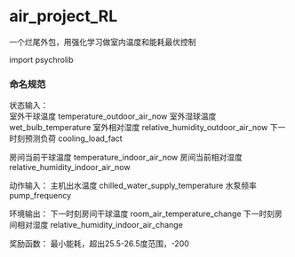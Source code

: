 # air_project_RL
 一个烂尾外包，用强化学习做室内温度和能耗最优控制

import psychrolib


### 命名规范
状态输入：  
室外干球温度 temperature_outdoor_air_now
室外湿球温度 wet_bulb_temperature 
室外相对湿度 relative_humidity_outdoor_air_now
下一时刻预测负荷 cooling_load_fact

房间当前干球温度 temperature_indoor_air_now
房间当前相对湿度 relative_humidity_indoor_air_now

动作输入：
主机出水温度 chilled_water_supply_temperature
水泵频率 pump_frequency

环境输出：
下一时刻房间干球温度 room_air_temperature_change
下一时刻房间相对湿度 relative_humidity_indoor_air_change

奖励函数：
最小能耗，超出25.5-26.5度范围，-200







